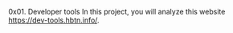 0x01. Developer tools In this project, you will analyze this website https://dev-tools.hbtn.info/.

